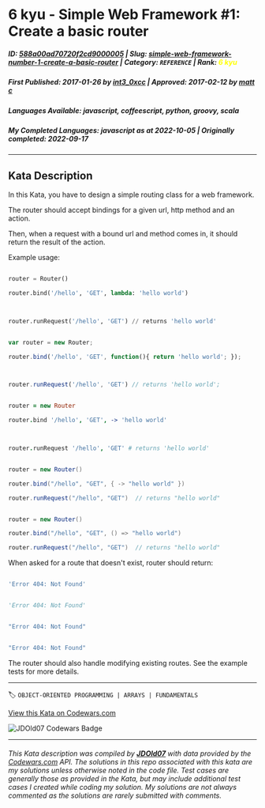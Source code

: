 # 6 kyu - Simple Web Framework #1: Create  a basic router

##### **ID**: [588a00ad70720f2cd9000005](https://www.codewars.com/kata/588a00ad70720f2cd9000005) | **Slug**: [simple-web-framework-number-1-create-a-basic-router](https://www.codewars.com/kata/588a00ad70720f2cd9000005) | **Category**: `REFERENCE` | **Rank**: <span style="color:yellow">6 kyu</span>

##### **First Published**: 2017-01-26 ***by*** [int3_0xcc](https://www.codewars.com/users/int3_0xcc) | **Approved**: 2017-02-12 ***by*** [matt c](https://www.codewars.com/users/matt%20c)

##### **Languages Available**: javascript, coffeescript, python, groovy, scala

##### **My Completed Languages**: javascript ***as at*** 2022-10-05 | **Originally completed**: 2022-09-17

---

## Kata Description


In this Kata, you have to design a simple routing class for a web framework.



The router should accept bindings for a given url, http method and an action. 



Then, when a request with a bound url and method comes in, it should return the result of the action.



Example usage:



```python

router = Router()

router.bind('/hello', 'GET', lambda: 'hello world')



router.runRequest('/hello', 'GET') // returns 'hello world'

```

```javascript

var router = new Router;

router.bind('/hello', 'GET', function(){ return 'hello world'; });



router.runRequest('/hello', 'GET') // returns 'hello world';

```

```coffeescript

router = new Router

router.bind '/hello', 'GET', -> 'hello world'



router.runRequest '/hello', 'GET' # returns 'hello world'

```

```groovy

router = new Router()

router.bind("/hello", "GET", { -> "hello world" })

router.runRequest("/hello", "GET")  // returns "hello world"

```



```scala

router = new Router()

router.bind("/hello", "GET", () => "hello world")

router.runRequest("/hello", "GET")  // returns "hello world"

```



When asked for a route that doesn't exist, router should return:



```javascript

'Error 404: Not Found'

```

```python

'Error 404: Not Found'

```

```groovy

"Error 404: Not Found"

```

```scala

"Error 404: Not Found"

```



The router should also handle modifying existing routes. See the example tests for more details.



---


🏷 `OBJECT-ORIENTED PROGRAMMING | ARRAYS | FUNDAMENTALS`


[View this Kata on Codewars.com](https://www.codewars.com/kata/588a00ad70720f2cd9000005)

![](https://www.codewars.com/users/jdold07/badges/large "JDOld07 Codewars Badge")

---

###### *This Kata description was compiled by [**JDOld07**](https://tpstech.dev) with data provided by the [Codewars.com](https://www.codewars.com) API.  The solutions in this repo associated with this kata are my solutions unless otherwise noted in the code file.  Test cases are generally those as provided in the Kata, but may include additional test cases I created while coding my solution.  My solutions are not always commented as the solutions are rarely submitted with comments.*
